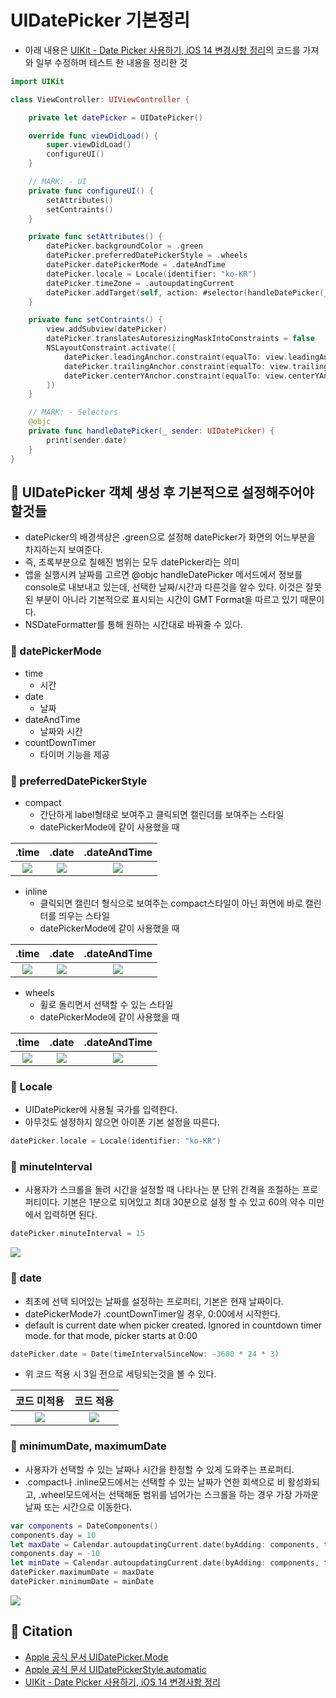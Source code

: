 # UIDatePicker 기본정리
- 아래 내용은 [UIKit - Date Picker 사용하기, iOS 14 변경사항 정리](https://kasroid.github.io/posts/ios/20201030-uikit-date-picker/)의 코드를 가져와 일부 수정하며 테스트 한 내용을 정리한 것

```swift
import UIKit

class ViewController: UIViewController {

    private let datePicker = UIDatePicker()

    override func viewDidLoad() {
        super.viewDidLoad()
        configureUI()
    }

    // MARK: - UI
    private func configureUI() {
        setAttributes()
        setContraints()
    }

    private func setAttributes() {
        datePicker.backgroundColor = .green
        datePicker.preferredDatePickerStyle = .wheels
        datePicker.datePickerMode = .dateAndTime
        datePicker.locale = Locale(identifier: "ko-KR")
        datePicker.timeZone = .autoupdatingCurrent
        datePicker.addTarget(self, action: #selector(handleDatePicker(_:)), for: .valueChanged)
    }

    private func setContraints() {
        view.addSubview(datePicker)
        datePicker.translatesAutoresizingMaskIntoConstraints = false
        NSLayoutConstraint.activate([
            datePicker.leadingAnchor.constraint(equalTo: view.leadingAnchor, constant: 10),
            datePicker.trailingAnchor.constraint(equalTo: view.trailingAnchor, constant: -10),
            datePicker.centerYAnchor.constraint(equalTo: view.centerYAnchor),
        ])
    }

    // MARK: - Selectors
    @objc
    private func handleDatePicker(_ sender: UIDatePicker) {
        print(sender.date)
    }
}
```

## 🍎 UIDatePicker 객체 생성 후 기본적으로 설정해주어야 할것들
- datePicker의 배경색상은 .green으로 설정해 datePicker가 화면의 어느부분을 차지하는지 보여준다.
- 즉, 초록부분으로 칠해진 범위는 모두 datePicker라는 의미
- 앱을 실행시켜 날짜를 고르면 @objc handleDatePicker 메서드에서 정보를 console로 내보내고 있는데, 선택한 날짜/시간과  다른것을 알수 있다. 이것은 잘못된 부분이 아니라 기본적으로 표시되는 시간이 GMT Format을 따르고 있기 때문이다.
- NSDateFormatter를 통해 원하는 시간대로 바꿔줄 수 있다.

### 📖 datePickerMode
- time
    - 시간
- date
    - 날짜
- dateAndTime
    - 날짜와 시간
- countDownTimer
    - 타이머 기능을 제공

### 📖 preferredDatePickerStyle
- compact
    - 간단하게 label형태로 보여주고 클릭되면 캘린더를 보여주는 스타일
    - datePickerMode에 같이 사용했을 때

| .time | .date | .dateAndTime |
| :-: | :-: | :-: |
|![](https://i.imgur.com/qMFOMZi.png) | ![](https://i.imgur.com/dNWPJdD.png) | ![](https://i.imgur.com/7MfDfhB.png) |

- inline
    - 클릭되면 캘린더 형식으로 보여주는 compact스타일이 아닌 화면에 바로 캘린터를 띄우는 스타일
    - datePickerMode에 같이 사용했을 때

| .time | .date | .dateAndTime |
| :-: | :-: | :-: |
| ![](https://i.imgur.com/Jc7LOx4.png) | ![](https://i.imgur.com/9Zm6gb0.png) | ![](https://i.imgur.com/cvIZrw9.png) |

- wheels
    - 휠로 돌리면서 선택할 수 있는 스타일
    - datePickerMode에 같이 사용했을 때

| .time | .date | .dateAndTime |
| :-: | :-: | :-: |
| ![](https://i.imgur.com/QGt49Iv.png) | ![](https://i.imgur.com/0isbIKR.png) | ![](https://i.imgur.com/GVj24la.png) |

### 📖 Locale
- UIDatePicker에 사용될 국가를 입력한다.
- 아무것도 설정하지 않으면 아이폰 기본 설정을 따른다.
```swift
datePicker.locale = Locale(identifier: "ko-KR")
```

### 📖 minuteInterval
- 사용자가 스크롤을 돌려 시간을 설정할 때 나타나는 분 단위 간격을 조절하는 프로퍼티이다. 기본은 1분으로 되어있고 최대 30분으로 설정 할 수 있고 60의 약수 미만에서 입력하면 된다.
```swift
datePicker.minuteInterval = 15
```
![](https://i.imgur.com/J2I1HEM.png)


### 📖 date
- 최초에 선택 되어있는 날짜를 설정하는 프로퍼티, 기본은 현재 날짜이다.
- datePickerMode가 .countDownTimer일 경우, 0:00에서 시작한다.
- default is current date when picker created. Ignored in countdown timer mode. for that mode, picker starts at 0:00
```swift
datePicker.date = Date(timeIntervalSinceNow: -3600 * 24 * 3)
```
- 위 코드 적용 시 3일 전으로 세팅되는것을 볼 수 있다.

| 코드 미적용 | 코드 적용 |
| :-: | :-: |
| ![](https://i.imgur.com/Q6oMdvw.png) | ![](https://i.imgur.com/tdtgrI6.png) |

### 📖 minimumDate, maximumDate
- 사용자가 선택할 수 있는 날짜나 시간을 한정할 수 있게 도와주는 프로퍼티.
- .compact나 .inline모드에서는 선택할 수 있는 날짜가 연한 회색으로 비 활성화되고, .wheel모드에서는 선택해둔 범위를 넘어가는 스크롤을 하는 경우 가장 가까운 날짜 또는 시간으로 이동한다.
```swift
var components = DateComponents()
components.day = 10
let maxDate = Calendar.autoupdatingCurrent.date(byAdding: components, to: Date())
components.day = -10
let minDate = Calendar.autoupdatingCurrent.date(byAdding: components, to: Date())
datePicker.maximumDate = maxDate
datePicker.minimumDate = minDate
```
![](https://i.imgur.com/xvby4n0.gif)


## 🍎 Citation
- [Apple 공식 문서 UIDatePicker.Mode](https://developer.apple.com/documentation/uikit/uidatepicker/mode)
- [Apple 공식 문서 UIDatePickerStyle.automatic](https://developer.apple.com/documentation/uikit/uidatepickerstyle/automatic)
- [UIKit - Date Picker 사용하기, iOS 14 변경사항 정리](https://kasroid.github.io/posts/ios/20201030-uikit-date-picker/)
